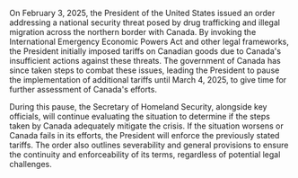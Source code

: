 On February 3, 2025, the President of the United States issued an order addressing a national security threat posed by drug trafficking and illegal migration across the northern border with Canada. By invoking the International Emergency Economic Powers Act and other legal frameworks, the President initially imposed tariffs on Canadian goods due to Canada's insufficient actions against these threats. The government of Canada has since taken steps to combat these issues, leading the President to pause the implementation of additional tariffs until March 4, 2025, to give time for further assessment of Canada's efforts.

During this pause, the Secretary of Homeland Security, alongside key officials, will continue evaluating the situation to determine if the steps taken by Canada adequately mitigate the crisis. If the situation worsens or Canada fails in its efforts, the President will enforce the previously stated tariffs. The order also outlines severability and general provisions to ensure the continuity and enforceability of its terms, regardless of potential legal challenges.